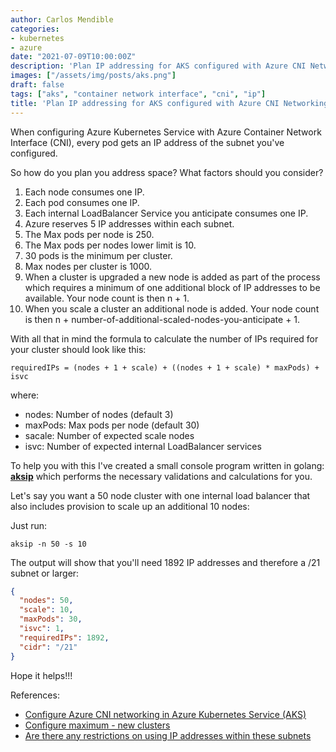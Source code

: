 ```yaml
---
author: Carlos Mendible
categories:
- kubernetes
- azure
date: "2021-07-09T10:00:00Z"
description: 'Plan IP addressing for AKS configured with Azure CNI Networking'
images: ["/assets/img/posts/aks.png"]
draft: false
tags: ["aks", "container network interface", "cni", "ip"]
title: 'Plan IP addressing for AKS configured with Azure CNI Networking'
---
```


When configuring Azure Kubernetes Service with Azure Container Network Interface (CNI), every pod gets an IP address of the subnet you've configured. 

So how do you plan you address space? What factors should you consider?

1. Each node consumes one IP.
1. Each pod consumes one IP.
1. Each internal LoadBalancer Service you anticipate consumes one IP.
1. Azure reserves 5 IP addresses within each subnet.
1. The Max pods per node is 250.
1. The Max pods per nodes lower limit is 10.
1. 30 pods is the minimum per cluster.
1. Max nodes per cluster is 1000.
1. When a cluster is upgraded a new node is added as part of the process which requires a minimum of one additional block of IP addresses to be available. Your node count is then n + 1.
1. When you scale a cluster an additional node is added. Your node count is then n + number-of-additional-scaled-nodes-you-anticipate + 1.

With all that in mind the formula to calculate the number of IPs required for your cluster should look like this:

``` shell
requiredIPs = (nodes + 1 + scale) + ((nodes + 1 + scale) * maxPods) + isvc
```

where:

* nodes: Number of nodes (default 3)
* maxPods: Max pods per node (default 30)
* sacale: Number of expected scale nodes
* isvc: Number of expected internal LoadBalancer services

To help you with this I've created a small console program written in golang: **[aksip](https://github.com/cmendible/aksip)** which performs the necessary validations and calculations for you.

Let's say you want a 50 node cluster with one internal load balancer that also includes provision to scale up an additional 10 nodes:

Just run: 

``` shell
aksip -n 50 -s 10
```

The output will show that you'll need 1892 IP addresses and therefore a /21 subnet or larger:

``` json
{
  "nodes": 50,
  "scale": 10,
  "maxPods": 30,
  "isvc": 1,
  "requiredIPs": 1892,
  "cidr": "/21"
}
```

Hope it helps!!!

References:
* [Configure Azure CNI networking in Azure Kubernetes Service (AKS)](https://docs.microsoft.com/en-us/azure/aks/configure-azure-cni)
* [Configure maximum - new clusters](https://docs.microsoft.com/en-us/azure/aks/configure-azure-cni#configure-maximum---new-clusters)
* [Are there any restrictions on using IP addresses within these subnets](https://docs.microsoft.com/en-us/azure/virtual-network/virtual-networks-faq#are-there-any-restrictions-on-using-ip-addresses-within-these-subnets)